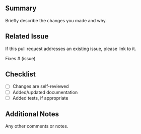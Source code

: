 ## Summary

Briefly describe the changes you made and why.

## Related Issue

If this pull request addresses an existing issue, please link to it.

Fixes # (issue)

## Checklist

- [ ] Changes are self-reviewed
- [ ] Added/updated documentation
- [ ] Added tests, if appropriate

## Additional Notes

Any other comments or notes.
